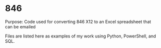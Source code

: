 # 846
Purpose: Code used for converting 846 X12 to an Excel spreadsheet that can be emailed

Files are listed here as examples of my work using Python, PowerShell, and SQL.
